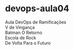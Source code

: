 # devops-aula04
Aula DevOps de Ramificações<br>
V de Vingança<br>
Batman O Retorno<br>
Escola de Rock<br>
De Volta Para o Futuro<br>
